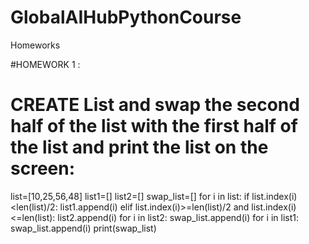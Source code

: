 # GlobalAIHubPythonCourse
Homeworks

#HOMEWORK 1 :
# CREATE List and swap the second half of the list with the first half of the list and print the list on the screen:
list=[10,25,56,48]
list1=[]
list2=[]
swap_list=[]
for i in list:
    if list.index(i)<len(list)/2:
        list1.append(i)
    elif list.index(i)>=len(list)/2 and list.index(i)<=len(list):
        list2.append(i)
for i in list2:
    swap_list.append(i)
for i in list1:
    swap_list.append(i)
print(swap_list)
